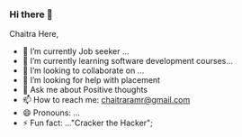 ### Hi there 👋

Chaitra Here,

<!--
**Chaitraramr/Chaitraramr** is a ✨ _special_ ✨ repository because its `README.md` (this file) appears on your GitHub profile.

Here are some ideas to get you started:-->

- 🔭 I’m currently Job seeker  ...
- 🌱 I’m currently learning software development courses...
- 👯 I’m looking to collaborate on ...
- 🤔 I’m looking for help with placement
- 💬 Ask me about Positive thoughts
- 📫 How to reach me: chaitraramr@gmail.com
- 😄 Pronouns: ...
- ⚡ Fun fact: ..."Cracker the Hacker";
